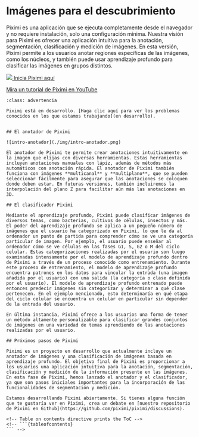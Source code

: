 
# Imágenes para el descubrimiento

Piximi es una aplicación que se ejecuta completamente desde el navegador y no requiere instalación, solo una configuración mínima. Nuestra visión para Piximi es ofrecer una aplicación intuitiva para la anotación, segmentación, clasificación y medición de imágenes. En esta versión, Piximi permite a los usuarios anotar regiones específicas de las imágenes, como los núcleos, y también puede usar aprendizaje profundo para clasificar las imágenes en grupos distintos.

<!-- ![piximi-workflow](./img/piximi-workflow.png) -->


<a class='piximi-btn' href="https://www.piximi.app/" target="_blank"><img class="text-img" src="./img/piximi_logo_icon.png"> Inicia Piximi aquí</a>

[Mira un tutorial de Piximi en YouTube](https://youtu.be/-wjUxc4ZHCc?si=sB-Z2EnBtjd-PP_j)

```{admonition} Problemas conocidos
:class: advertencia

Piximi está en desarrollo. [Haga clic aquí para ver los problemas conocidos en los que estamos trabajando](en desarrollo).


## El anotador de Piximi

![intro-anotador](./img/intro-anotador.png)

El anotador de Piximi te permite crear anotaciones intuitivamente en la imagen que elijas con diversas herramientas. Estas herramientas incluyen anotaciones manuales con lápiz, además de métodos más automáticos con anotación rápida. El anotador de Piximi también funciona con imágenes **multicanal** y **multiplano**, que se pueden seleccionar fácilmente para asegurar que las anotaciones se coloquen donde deben estar. En futuras versiones, también incluiremos la interpolación del plano Z para facilitar aún más las anotaciones en 3D.

## El clasificador Piximi

Mediante el aprendizaje profundo, Piximi puede clasificar imágenes de diversos temas, como bacterias, cultivos de células, insectos y más. El poder del aprendizaje profundo se aplica a un pequeño número de imágenes que el usuario ha categorizado en Piximi, lo que le da al ordenador un punto de partida para comprender cómo se ve una categoría particular de imagen. Por ejemplo, el usuario puede enseñar al ordenador cómo se ve células en las fases G1, S, G2 o M del ciclo celular. Estas categorizaciones realizadas por el usuario son luego examinadas intensamente por el modelo de aprendizaje profundo dentro de Piximi a través de un proceso conocido como entrenamiento. Durante este proceso de entrenamiento, el modelo de aprendizaje profundo encuentra patrones en los datos para vincular la entrada (una imagen añadida por el usuario) con una salida (la categoría o clase definida por el usuario). El modelo de aprendizaje profundo entrenado puede entonces predecir imágenes sin categorizar y determinar a qué clase pertenecen. En el ejemplo mencionado, esto determinaría en qué etapa del ciclo celular se encuentra un celular en particular sin depender de la entrada del usuario.

En última instancia, Piximi ofrece a los usuarios una forma de tener un método altamente personalizable para clasificar grandes conjuntos de imágenes en una variedad de temas aprendiendo de las anotaciones realizadas por el usuario.

## Próximos pasos de Piximi

Piximi es un proyecto en desarrollo que actualmente incluye un anotador de imágenes y una clasificación de imágenes basada en aprendizaje profundo. El objetivo final de Piximi es proporcionar a los usuarios una aplicación intuitiva para la anotación, segmentación, clasificación y medición de la información presente en las imágenes. En esta fase de Piximi, hemos lanzado el anotador y el clasificador, ya que son pasos iniciales importantes para la incorporación de las funcionalidades de segmentación y medición.

Estamos desarrollando Piximi abiertamente. Si tienes alguna función que te gustaría ver en Piximi, crea un debate en [nuestro repositorio de Piximi en Github](https://github.com/piximi/piximi/discussions).

<!-- Table on contents directive prints the ToC -->
<!-- ```{tableofcontents}
``` -->
